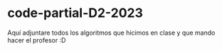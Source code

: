 # code-partial-D2-2023
Aquí adjuntare todos los algoritmos que hicimos en clase y que mando hacer el profesor :D
